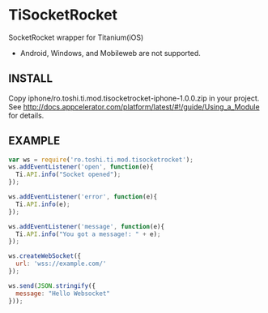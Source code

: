 TiSocketRocket
===========================================

SocketRocket wrapper for Titanium(iOS)

* Android, Windows, and Mobileweb are not supported.

INSTALL
-----------------------------

Copy iphone/ro.toshi.ti.mod.tisocketrocket-iphone-1.0.0.zip in your project.
See http://docs.appcelerator.com/platform/latest/#!/guide/Using_a_Module for details.

EXAMPLE
------------------------------------
  
```javascript
var ws = require('ro.toshi.ti.mod.tisocketrocket');
ws.addEventListener('open', function(e){
  Ti.API.info("Socket opened");
});

ws.addEventListener('error', function(e){
  Ti.API.info(e);
});

ws.addEventListener('message', function(e){
  Ti.API.info("You got a message!: " + e);
});

ws.createWebSocket({
  url: 'wss://example.com/'
});

ws.send(JSON.stringify({
  message: "Hello Websocket"
}));

```


